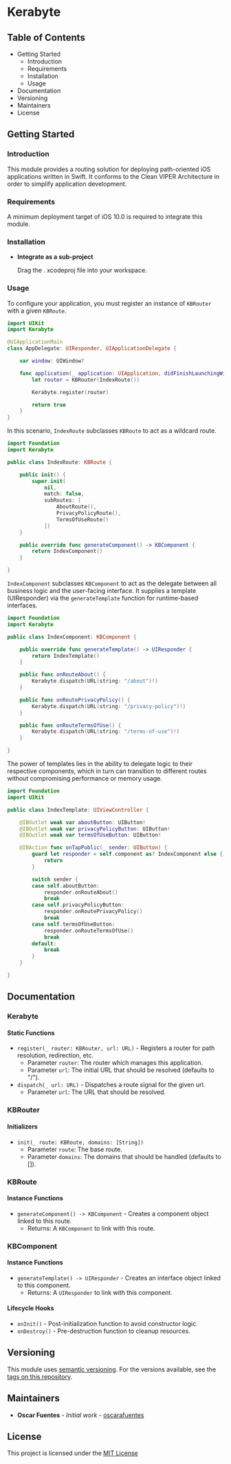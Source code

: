 # Kerabyte

## Table of Contents

* Getting Started
	* Introduction
	* Requirements
	* Installation
	* Usage
* Documentation
* Versioning
* Maintainers
* License

## Getting Started

### Introduction

This module provides a routing solution for deploying path-oriented iOS 
applications written in Swift. It conforms to the Clean VIPER Architecture in
order to simplify application development.

### Requirements

A minimum deployment target of iOS 10.0 is required to integrate this module.

### Installation

- **Integrate as a sub-project**

	Drag the . xcodeproj file into your workspace.

### Usage

To configure your application, you must register an instance of `KBRouter` with 
a given `KBRoute`.

```swift
import UIKit
import Kerabyte

@UIApplicationMain
class AppDelegate: UIResponder, UIApplicationDelegate {

    var window: UIWindow?

    func application(_ application: UIApplication, didFinishLaunchingWithOptions launchOptions: [UIApplicationLaunchOptionsKey: Any]?) -> Bool {        
        let router = KBRouter(IndexRoute())

        Kerabyte.register(router)

        return true
    }
}
```

In this scenario, `IndexRoute` subclasses `KBRoute` to act as a wildcard route.

```swift
import Foundation
import Kerabyte

public class IndexRoute: KBRoute {

    public init() {
        super.init(
            nil,
            match: false,
            subRoutes: [
                AboutRoute(),
                PrivacyPolicyRoute(),
                TermsOfUseRoute()
            ])
    }

    public override func generateComponent() -> KBComponent {
        return IndexComponent()
    }

}
```

`IndexComponent` subclasses `KBComponent` to act as the delegate between 
all business logic and the user-facing interface. It supplies a template 
(UIResponder) via the `generateTemplate` function for runtime-based interfaces.

```swift
import Foundation
import Kerabyte

public class IndexComponent: KBComponent {

    public override func generateTemplate() -> UIResponder {
        return IndexTemplate()
    }

    public func onRouteAbout() {
        Kerabyte.dispatch(URL(string: "/about")!)
    }

    public func onRoutePrivacyPolicy() {
        Kerabyte.dispatch(URL(string: "/privacy-policy")!)
    }

    public func onRouteTermsOfUse() {
        Kerabyte.dispatch(URL(string: "/terms-of-use")!)
    }

}
```

The power of templates lies in the ability to delegate logic to their respective
components, which in turn can transition to different routes without 
compromising performance or memory usage.

```swift
import Foundation
import UIKit

public class IndexTemplate: UIViewController {

    @IBOutlet weak var aboutButton: UIButton!
    @IBOutlet weak var privacyPolicyButton: UIButton!
    @IBOutlet weak var termsOfUseButton: UIButton!

    @IBAction func onTapPublic(_ sender: UIButton) {
        guard let responder = self.component as? IndexComponent else {
            return
        }

        switch sender {
        case self.aboutButton:
            responder.onRouteAbout()
            break
        case self.privacyPolicyButton:
            responder.onRoutePrivacyPolicy()
            break
        case self.termsOfUseButton:
            responder.onRouteTermsOfUse()
            break
        default:
            break
        }
    }

}
```

## Documentation

### Kerabyte

#### Static Functions

* `register(_ router: KBRouter, url: URL)` - Registers a router for path resolution, redirection, etc.
    * Parameter `router`: The router which manages this application.
    * Parameter `url`: The initial URL that should be resolved (defaults to "/").
* `dispatch(_ url: URL)` - Dispatches a route signal for the given url.
    * Parameter `url`: The URL that should be resolved.

### KBRouter

#### Initializers

* `init(_ route: KBRoute, domains: [String])`
    * Parameter `route`: The base route.
    * Parameter `domains`: The domains that should be handled (defaults to []).

### KBRoute

#### Instance Functions

* `generateComponent() -> KBComponent` - Creates a component object linked to this route.
    * Returns: A `KBComponent` to link with this route.

### KBComponent

#### Instance Functions

* `generateTemplate() -> UIResponder` - Creates an interface object linked to this component.
    * Returns: A `UIResponder` to link with this component.

#### Lifecycle Hooks

* `onInit()` - Post-initialization function to avoid constructor logic.
* `onDestroy()` - Pre-destruction function to cleanup resources.

## Versioning

This module uses [semantic versioning](http://semver.org/). For the versions available, see the [tags on this repository](https://github.com/oscarafuentes/Kerabyte/tags). 

## Maintainers

* **Oscar Fuentes** - *Initial work* - [oscarafuentes](https://github.com/oscarafuentes)
	
## License

This project is licensed under the [MIT License](LICENSE.md)
